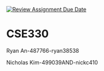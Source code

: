 [![Review Assignment Due Date](https://classroom.github.com/assets/deadline-readme-button-24ddc0f5d75046c5622901739e7c5dd533143b0c8e959d652212380cedb1ea36.svg)](https://classroom.github.com/a/I5DP-Kdb)
# CSE330
Ryan An-487766-ryan38538

Nicholas Kim-499039AND-nickc410
